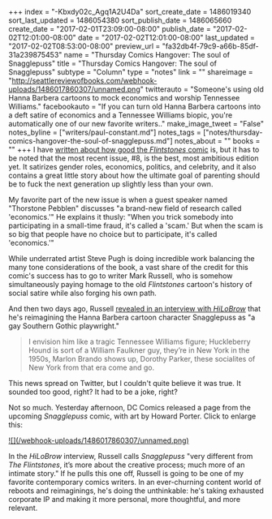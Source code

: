 +++
index = "-Kbxdy02c_Agq1A2U4Da"
sort_create_date = 1486019340
sort_last_updated = 1486054380
sort_publish_date = 1486065660
create_date = "2017-02-01T23:09:00-08:00"
publish_date = "2017-02-02T12:01:00-08:00"
date = "2017-02-02T12:01:00-08:00"
last_updated = "2017-02-02T08:53:00-08:00"
preview_url = "fa32db4f-79c9-a66b-85df-31a239875453"
name = "Thursday Comics Hangover: The soul of Snagglepuss"
title = "Thursday Comics Hangover: The soul of Snagglepuss"
subtype = "Column"
type = "notes"
link = ""
shareimage = "http://seattlereviewofbooks.com/webhook-uploads/1486017860307/unnamed.png"
twitterauto = "Someone's using old Hanna Barbera cartoons to mock economics and worship Tennessee Williams."
facebookauto = "If you can turn old Hanna Barbera cartoons into a deft satire of economics and a Tennessee Williams biopic, you're automatically one of our new favorite writers.."
make_image_tweet = "False"
notes_byline = ["writers/paul-constant.md"]
notes_tags = ["notes/thursday-comics-hangover-the-soul-of-snagglepuss.md"]
notes_about = ""
books = ""
+++
I have [written about how good the *Flintstones* comic](http://www.seattlereviewofbooks.com/notes/2016/08/25/thursday-comics-hangover-the-bedrock-of-our-society/) is, but it has to be noted that the most recent issue, #8, is the best, most ambitious edition yet. It satirizes gender roles, economics, politics, and celebrity, and it also contains a great little story about how the ultimate goal of parenting should be to fuck the next generation up slightly less than your own.

My favorite part of the new issue is when a guest speaker named "Thorstone Pebblen" discusses "a brand-new field of research called 'economics.'" He explains it thusly: "When you trick somebody into participating in a small-time fraud, it's called a 'scam.' But when the scam is so big that people have no choice but to participate, it's called 'economics.'"

While underrated artist Steve Pugh is doing incredible work balancing the many tone considerations of the book, a vast share of the credit for this comic's success has to go to writer Mark Russell, who is somehow simultaneously paying homage to the old *Flintstones* cartoon's history of social satire while also forging his own path.

And then two days ago, Russell [revealed in an interview with *HiLoBrow*](http://hilobrow.com/2017/01/23/this-look-at-those-cavemen-go/) that he's reimagining the Hanna Barbera cartoon character Snagglepuss as "a gay Southern Gothic playwright."

<blockquote> I envision him like a tragic Tennessee Williams figure; Huckleberry Hound is sort of a William Faulkner guy, they’re in New York in the 1950s, Marlon Brando shows up, Dorothy Parker, these socialites of New York from that era come and go.</blockquote>

This news spread on Twitter, but I couldn't quite believe it was true. It sounded too good, right? It had to be a joke, right?

Not so much. Yesterday afternoon, DC Comics released a page from the upcoming *Snagglepuss* comic, with art by Howard Porter. Click to enlarge this:

<p class="image"><a href="/webhook-uploads/1486017860307/unnamed.png" target="_blank">![](/webhook-uploads/1486017860307/unnamed.png)</a></p>

In the *HiLoBrow* interview, Russell calls *Snagglepuss* "very different from *The Flintstones*, it’s more about the creative process; much more of an intimate story." If he pulls this one off, Russell is going to be one of my favorite contemporary comics writers. In an ever-churning content world of reboots and reimaginings, he's doing the unthinkable: he's taking exhausted corporate IP and making it more personal, more thoughtful, and more relevant.